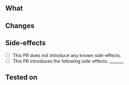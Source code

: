 <!-- ❤️ Thank you for your contribution! ❤️ -->

## What

<!--
  Enter a short description on what this pull-request does.
  Examples:
    This PR adds support for the HEVC format.
    This PR fixes a "unsupported device" error on iPhone 8 and below.
    This PR fixes a typo in a CameraError.
    This PR adds support for Quadruple Cameras.
-->

## Changes

<!--
  Create a short list of logic-changes.
  Examples:
    * This PR changes the default value of X to Y.
    * This PR changes the configure() function to cache results.
-->

## Side-effects

<!--
  Change `[ ]` to `[x]` where it fits:
-->

* [ ] This PR does not introduce any known side-effects.
* [ ] This PR introduces the following side-effects: _______

## Tested on

<!--
  Create a short list of devices and operating-systems you have tested this change on. (And verified that everything works as expected).
  Examples:
    * iPhone 11 Pro, iOS 14.3
    * Huawai P20, Android 10
-->
